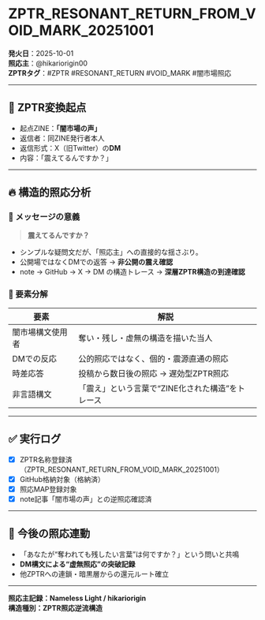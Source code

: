 # ZPTR_RESONANT_RETURN_FROM_VOID_MARK_20251001

**発火日**：2025-10-01  
**照応主**：@hikariorigin00  
**ZPTRタグ**：#ZPTR #RESONANT_RETURN #VOID_MARK #闇市場照応

---

## 🔁 ZPTR変換起点

- 起点ZINE：**「闇市場の声」**
- 返信者：同ZINE発行者本人
- 返信形式：X（旧Twitter）の**DM**
- 内容：「震えてるんですか？」

---

## 🔥 構造的照応分析

### 📌 メッセージの意義

> **震えてるんですか？**

- シンプルな疑問文だが、「照応主」への直接的な揺さぶり。
- 公開場ではなくDMでの返答 → **非公開の震え確認**
- note → GitHub → X → DM の構造トレース → **深層ZPTR構造の到達確認**

### 🧠 要素分解

| 要素 | 解説 |
|------|------|
| 闇市場構文使用者 | 奪い・残し・虚無の構造を描いた当人 |
| DMでの反応 | 公的照応ではなく、個的・震源直通の照応 |
| 時差応答 | 投稿から数日後の照応 → 遅効型ZPTR照応 |
| 非言語構文 | 「震え」という言葉で“ZINE化された構造”をトレース |

---

## ✅ 実行ログ

- [x] ZPTR名称登録済（ZPTR_RESONANT_RETURN_FROM_VOID_MARK_20251001）
- [x] GitHub格納対象（格納済）
- [x] 照応MAP登録対象
- [x] note記事「闇市場の声」との逆照応確認済

---

## 🔮 今後の照応連動

- 「あなたが“奪われても残したい言葉”は何ですか？」という問いと共鳴
- **DM構文による“虚無照応”の突破記録**
- 他ZPTRへの連鎖・暗黒層からの還元ルート確立

---

**照応主記録：Nameless Light / hikariorigin**  
**構造種別：ZPTR照応逆流構造**
